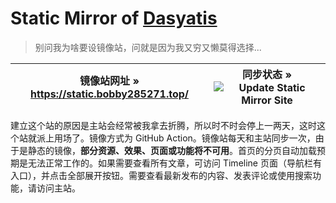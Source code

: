 # Static Mirror of [Dasyatis](https://www.bobby285271.top/)

> 别问我为啥要设镜像站，问就是因为我又穷又懒莫得选择...

| 镜像站网址 » https://static.bobby285271.top/ | 同步状态 » ![Update Static Mirror Site](https://github.com/bobby285271/static.bobby285271.top/workflows/Update%20Static%20Mirror%20Site/badge.svg) |
|:--:|:--:|

建立这个站的原因是主站会经常被我拿去折腾，所以时不时会停上一两天，这时这个站就派上用场了。镜像方式为 GitHub Action。镜像站每天和主站同步一次，由于是静态的镜像，**部分资源、效果、页面或功能将不可用**。首页的分页自动加载预期是无法正常工作的。如果需要查看所有文章，可访问 Timeline 页面（导航栏有入口），并点击全部展开按钮。需要查看最新发布的内容、发表评论或使用搜索功能，请访问主站。
